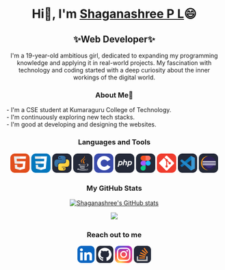 <div align="center">

# Hi👋, I'm [Shaganashree P L](https://github.com/Shaganashree97)😄
  
## ✨Web Developer✨

I'm a 19-year-old ambitious girl, dedicated to expanding my programming knowledge and applying it in real-world projects. My fascination with technology and coding started with a deep curiosity about the inner workings of the digital world.

### About Me🌱
<div align="left">
- I'm a CSE student at Kumaraguru College of Technology. <br>
- I'm continuously exploring new tech stacks. <br>
- I'm good at developing and designing the websites. <br>
</div>

### Languages and Tools
 
 <img src="https://raw.githubusercontent.com/tandpfun/skill-icons/main/icons/HTML.svg" width="45"/>
 <img src="https://raw.githubusercontent.com/tandpfun/skill-icons/main/icons/CSS.svg" width="45"/>
 
 <img src="https://raw.githubusercontent.com/tandpfun/skill-icons/main/icons/Python-Dark.svg" width="45"/>
 <img src="https://raw.githubusercontent.com/tandpfun/skill-icons/main/icons/Java-Dark.svg" width="45"/>
 <img src="https://raw.githubusercontent.com/tandpfun/skill-icons/main/icons/C.svg" width="45"/>
 <img src="https://raw.githubusercontent.com/tandpfun/skill-icons/main/icons/PHP-Dark.svg" width="45"/>
 
 <img src="https://raw.githubusercontent.com/tandpfun/skill-icons/main/icons/Figma-Dark.svg" width="45"/>
 
 <img src="https://raw.githubusercontent.com/tandpfun/skill-icons/main/icons/Git.svg" width="45"/>
 
 <img src="https://raw.githubusercontent.com/tandpfun/skill-icons/main/icons/VSCode-Dark.svg" width="45"/>
 <img src="https://raw.githubusercontent.com/tandpfun/skill-icons/main/icons/Eclipse-Dark.svg" width="45"/>

<div>

### My GitHub Stats

<a href="http://www.github.com/Shaganashree97" style="font-align:center"><img src="https://github-readme-stats.vercel.app/api?username=Shaganashree97&show_icons=true&hide=&count_private=true&title_color=bf11aa&text_color=9e9ede&icon_color=bf11aa&bg_color=32012C&hide_border=true&show_icons=true" alt="Shaganashree's GitHub stats" /></a>

<a href="http://www.github.com/Shaganashree97"><img src="https://github-readme-streak-stats.herokuapp.com/?user=Shaganashree97&stroke=ddde99&background=32012C&ring=bf11aa&fire=bf11aa&currStreakNum=5757cf&currStreakLabel=b599de&sideNums=5757cf&sideLabels=b599de&dates=b0de99&hide_border=true" /></a>

</div>

### Reach out to me
<a href="https://www.linkedin.com/in/shaganashree-pl/" target="_blank" rel="noreferrer"><img src="https://raw.githubusercontent.com/tandpfun/skill-icons/main/icons/LinkedIn.svg" width="40" height="40" /></a>
<a href="https://github.com/Shaganashree97/" target="_blank" rel="noreferrer"><img src="https://raw.githubusercontent.com/tandpfun/skill-icons/main/icons/Github-Dark.svg" width="40" height="40" /></a>
<a href="https://www.instagram.com/_.sha._shree_97_pl_/" target="_blank" rel="noreferrer"><img src="https://raw.githubusercontent.com/tandpfun/skill-icons/main/icons/Instagram.svg" width="40" height="40" /></a>
<a href="https://stackoverflow.com/users/22988628/shaganashree-p-l" target="_blank" rel="noreferrer"><img src="https://raw.githubusercontent.com/tandpfun/skill-icons/main/icons/StackOverflow-Dark.svg" width="40" height="40" /></a>
</div>

<!--
**Shaganashree97/Shaganashree97** is a ✨ _special_ ✨ repository because its `README.md` (this file) appears on your GitHub profile.

Here are some ideas to get you started:

- 🔭 I’m currently working on ...
- 🌱 I’m currently learning ...
- 👯 I’m looking to collaborate on ...
- 🤔 I’m looking for help with ...
- 💬 Ask me about ...
- 📫 How to reach me: ...
- 😄 Pronouns: ...
- ⚡ Fun fact: ...
-->
